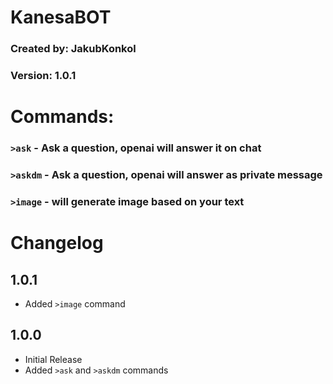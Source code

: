 # KanesaBOT
### Created by: JakubKonkol
### Version: 1.0.1
# Commands:
### `>ask` - Ask a question, openai will answer it on chat
### `>askdm` - Ask a question, openai will answer as private message
### `>image` - will generate image based on your text
# Changelog
## 1.0.1
- Added `>image` command
## 1.0.0
- Initial Release
- Added `>ask` and `>askdm` commands